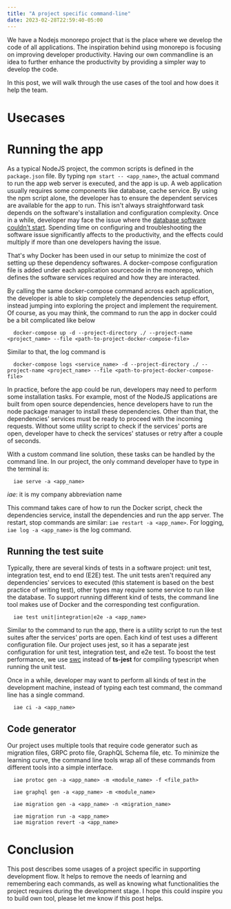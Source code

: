 ```yaml
---
title: "A project specific command-line"
date: 2023-02-28T22:59:40-05:00
---
```


We have a Nodejs monorepo project that is the place where we develop the code of all applications.
The inspiration behind using monorepo is focusing on improving developer productivity.
Having our own commandline is an idea to further enhance the productivity by providing a simpler way to develop the code.

In this post, we will walk through the use cases of the tool and how does it help the team.

# Usecases

# Running the app

As a typical NodeJS project, the common scripts is defined in the `package.json` file. By typing `npm start -- <app_name>`, the actual command to run the app web server is executed, and the app is up.
A web application usually requires some components like database, cache service. By using the npm script alone, the developer has to ensure the dependent services are available for the app to run.
This isn't always straightforward task depends on the software's installation and configuration complexity.
Once in a while, developer may face the issue where the [database software couldn't start](https://stackoverflow.com/questions/36436120/fatal-error-lock-file-postmaster-pid-already-exists).
Spending time on configuring and troubleshooting the software issue significantly affects to the productivity, and the effects could multiply if more than one developers having the issue.

That's why Docker has been used in our setup to minimize the cost of setting up these dependency softwares. A docker-compose configuration file is added under each application sourcecode in the monorepo,
which defines the software services required and how they are interacted.

By calling the same docker-compose command across each application, the developer is able to skip completely the dependencies setup effort, instead jumping into exploring the project and implement the requirement. Of course, as you may think, the command to run the app in docker could be a bit complicated like below

```
  docker-compose up -d --project-directory ./ --project-name <project_name> --file <path-to-project-docker-compose-file>
```

Similar to that, the log command is

```
  docker-compose logs <service_name> -d --project-directory ./ --project-name <project_name> --file <path-to-project-docker-compose-file>
```

In practice, before the app could be run, developers may need to perform some installation tasks. For example, most of the NodeJS applications are built from open source dependencies, hence developers have to run the node package manager to install these dependencies. Other than that, the dependencies' services must be ready to proceed with the incoming requests. Without some utility script to check if the services' ports are open, developer have to check the services' statuses or retry after a couple of seconds.

With a custom command line solution, these tasks can be handled by the command line. In our project, the only command developer have to type in the terminal is:

```
  iae serve -a <app_name>
```

*iae*: it is my company abbreviation name

This command takes care of how to run the Docker script, check the dependencies service, install the dependencies and run the app server.
The restart, stop commands are similar: `iae restart -a <app_name>`. For logging, `iae log -a <app_name>` is the log command.

## Running the test suite

Typically, there are several kinds of tests in a software project: unit test, integration test, end to end (E2E) test.
The unit tests aren't required any dependencies' services to executed (this statement is based on the best practice of writing test), other types may require some service to run like the database. To support running different kind of tests, the command line tool makes use of Docker and the corresponding test configuration.

```
  iae test unit|integration|e2e -a <app_name>
```

Similar to the command to run the app, there is a utility script to run the test suites after the services' ports are open. Each kind of test uses a different configuration file. Our project uses jest, so it has a separate jest configuration for unit test, integration test, and e2e test. To boost the test performance, we use [swc](https://github.com/swc-project/swc) instead of **ts-jest** for compiling typescript when running the unit test.

Once in a while, developer may want to perform all kinds of test in the development machine, instead of typing each test command, the command line has a single command.

```
  iae ci -a <app_name>
```

## Code generator

Our project uses multiple tools that require code generator such as migration files, GRPC proto file, GraphQL Schema file, etc.
To minimize the learning curve, the command line tools wrap all of these commands from different tools into a simple interface.

```
  iae protoc gen -a <app_name> -m <module_name> -f <file_path>

```

```
  iae graphql gen -a <app_name> -m <module_name>
```

```
  iae migration gen -a <app_name> -n <migration_name>

  iae migration run -a <app_name>
  iae migration revert -a <app_name>
```

# Conclusion

This post describes some usages of a project specific in supporting development flow. It helps to remove the needs of learning and remembering each commands, as well as knowing what functionalities the project requires during the development stage. I hope this could inspire you to build own tool, please let me know if this post helps.
